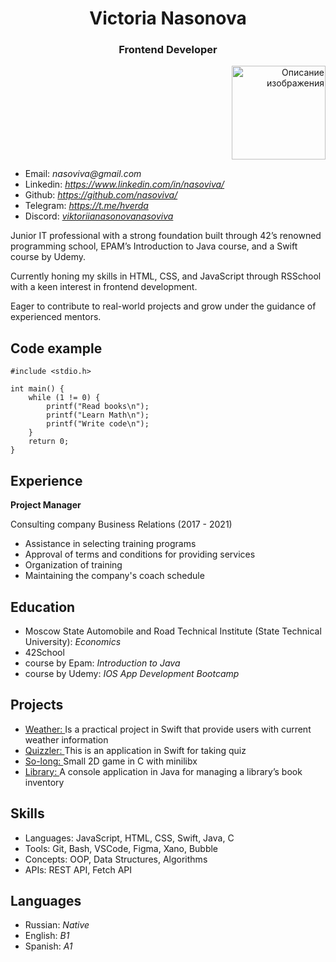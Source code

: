 <div align="center">
  <h1><b>Victoria Nasonova</b></h1>
  <h3><b>Frontend Developer</b></h3>
</div>
<p align="right">
<img src="https://github.com/user-attachments/assets/f43a5a83-fba6-444f-b730-705e853632cf" alt="Описание изображения" width="150">
</p>


* Email: _nasoviva@gmail.com_
* Linkedin: _https://www.linkedin.com/in/nasoviva/_
* Github: _https://github.com/nasoviva/_
* Telegram: _https://t.me/hverda_
* Discord: _[viktoriianasonovanasoviva](https://discordapp.com/users/viktoriianasonovanasoviva)_



Junior IT professional with a strong foundation built through 42’s renowned programming school, EPAM’s Introduction to Java course, and a Swift course by Udemy.

Currently honing my skills in HTML, CSS, and JavaScript through RSSchool with a keen interest in frontend development.

Eager to contribute to real-world projects and grow under the guidance of experienced mentors.

## Code example
```
#include <stdio.h>
                    
int main() {
    while (1 != 0) {
        printf("Read books\n");
        printf("Learn Math\n");
        printf("Write code\n");
    }
    return 0; 
}
```
## Experience

**Project Manager**

Consulting company Business Relations (2017 - 2021)

* Assistance in selecting training programs
* Approval of terms and conditions for providing services
* Organization of training
* Maintaining the company's coach schedule
  
## Education
* Moscow State Automobile and Road Technical Institute (State Technical University): _Economics_
* 42School
* course by Epam: _Introduction to Java_
* course by Udemy: _IOS App Development Bootcamp_

## Projects
* [Weather: ](https://github.com/nasoviva/Weather)  Is a practical project in Swift that provide users with current weather information
* [Quizzler: ](https://github.com/nasoviva/Quizzler)  This is an application in Swift for taking quiz
* [So-long: ](https://github.com/nasoviva/so_long)  Small 2D game in C with minilibx
* [Library: ](https://github.com/nasoviva/java0tutor_for_EPAM/tree/main/final_task)  A console application in Java for managing a library’s book inventory

## Skills
* Languages: JavaScript, HTML, CSS, Swift, Java, C
* Tools: Git, Bash, VSCode, Figma, Xano, Bubble
* Concepts: OOP, Data Structures, Algorithms
* APIs: REST API, Fetch API

## Languages
* Russian: _Native_
* English: _B1_
* Spanish: _A1_
